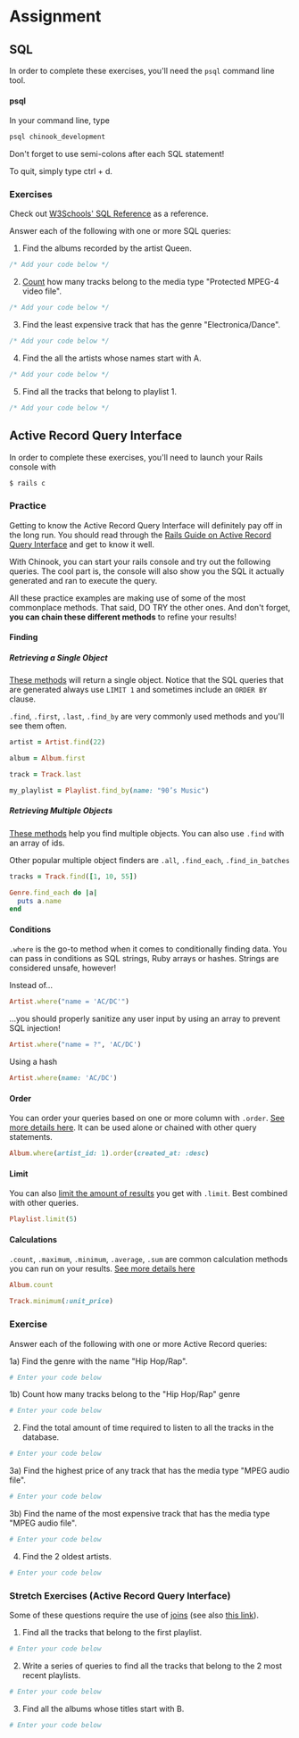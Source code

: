 # Assignment

## SQL
In order to complete these exercises, you'll need the `psql` command line tool.

#### psql

In your command line, type
```bash
psql chinook_development
```
Don't forget to use semi-colons after each SQL statement!

To quit, simply type ctrl + d.

### Exercises


Check out [W3Schools' SQL Reference](http://www.w3schools.com/sql/sql_syntax.asp) as a reference.

Answer each of the following with one or more SQL queries:

1) Find the albums recorded by the artist Queen.
```SQL
/* Add your code below */

```

2) [Count](http://www.w3schools.com/sql/sql_func_count.asp) how many tracks belong to the media type "Protected MPEG-4 video file".
```SQL
/* Add your code below */

```

3) Find the least expensive track that has the genre "Electronica/Dance".
```SQL
/* Add your code below */

```

4) Find the all the artists whose names start with A.
```SQL
/* Add your code below */

```

5) Find all the tracks that belong to playlist 1.
```SQL
/* Add your code below */

```

## Active Record Query Interface
In order to complete these exercises, you'll need to launch your Rails console with
```bash
$ rails c
```

### Practice

Getting to know the Active Record Query Interface will definitely pay off in the long run. You should read through the [Rails Guide on Active Record Query Interface](http://guides.rubyonrails.org/active_record_querying.html)  and get to know it well.

With Chinook, you can start your rails console and try out the following queries. The cool part is, the console will also show you the SQL it actually generated and ran to execute the query.

All these practice examples are making use of some of the most commonplace methods. That said, DO TRY the other ones. And don't forget, **you can chain these different methods** to refine your results!

#### Finding
##### Retrieving a Single Object
[These methods](http://guides.rubyonrails.org/active_record_querying.html#retrieving-a-single-object) will return a single object. Notice that the SQL queries that are generated always use `LIMIT 1` and sometimes include an `ORDER BY` clause.

`.find`, `.first`, `.last`, `.find_by` are very commonly used methods and you'll see them often.

```ruby
artist = Artist.find(22)
```
```ruby
album = Album.first
```
```ruby
track = Track.last
```
```ruby
my_playlist = Playlist.find_by(name: "90’s Music")
```

##### Retrieving Multiple Objects
[These methods](http://guides.rubyonrails.org/active_record_querying.html#retrieving-multiple-objects) help you find multiple objects. You can also use `.find` with an array of ids.

Other popular multiple object finders are `.all`, `.find_each`, `.find_in_batches`

```ruby
tracks = Track.find([1, 10, 55])
```
```ruby
Genre.find_each do |a|
  puts a.name
end
```

#### Conditions
`.where` is the go-to method when it comes to conditionally finding data. You can pass in conditions as SQL strings, Ruby arrays or hashes. Strings are considered unsafe, however!

Instead of...
```ruby
Artist.where("name = 'AC/DC'")
```
...you should properly sanitize any user input by using an array to prevent SQL injection!
```ruby
Artist.where("name = ?", 'AC/DC')
```

Using a hash
```ruby
Artist.where(name: 'AC/DC')
```

#### Order
You can order your queries based on one or more column with `.order`. [See more details here](http://guides.rubyonrails.org/active_record_querying.html#ordering). It can be used alone or chained with other query statements.

```ruby
Album.where(artist_id: 1).order(created_at: :desc)
```

#### Limit
You can also [limit the amount of results](http://guides.rubyonrails.org/active_record_querying.html#limit-and-offset) you get with `.limit`. Best combined with other queries.

```ruby
Playlist.limit(5)
```

#### Calculations
`.count`, `.maximum`, `.minimum`, `.average`, `.sum` are common calculation methods you can run on your results. [See more details here](http://guides.rubyonrails.org/active_record_querying.html#calculations)

```ruby
Album.count
```

```ruby
Track.minimum(:unit_price)
```

### Exercise

Answer each of the following with one or more Active Record queries:

1a) Find the genre with the name "Hip Hop/Rap".
```ruby
# Enter your code below

```
1b) Count how many tracks belong to the "Hip Hop/Rap" genre
```ruby
# Enter your code below

```
2) Find the total amount of time required to listen to all the tracks in the database.
```ruby
# Enter your code below

```
3a) Find the highest price of any track that has the media type "MPEG audio file".
```ruby
# Enter your code below

```
3b) Find the name of the most expensive track that has the media type "MPEG audio file".
```ruby
# Enter your code below

```
4) Find the 2 oldest artists.
```ruby
# Enter your code below

```

### Stretch Exercises (Active Record Query Interface)

Some of these questions require the use of [joins](http://guides.rubyonrails.org/active_record_querying.html#joining-tables) (see also [this link](http://www.w3schools.com/sql/sql_join.asp)).

1) Find all the tracks that belong to the first playlist.
```ruby
# Enter your code below

```
2) Write a series of queries to find all the tracks that belong to the 2 most recent playlists.
```ruby
# Enter your code below

```
3) Find all the albums whose titles start with B.
```ruby
# Enter your code below

```
